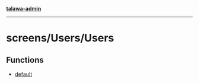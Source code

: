 [**talawa-admin**](../../../README.md)

***

# screens/Users/Users

## Functions

- [default](functions/default.md)
